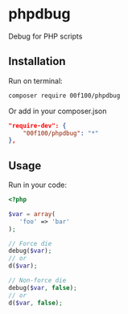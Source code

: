 # phpdbug

Debug for PHP scripts

Installation
--------------------

Run on terminal:

```sh
composer require 00f100/phpdbug
```

Or add in your composer.json

```json
"require-dev": {
    "00f100/phpdbug": "*"
},
```

Usage
--------------------

Run in your code:

```php
<?php

$var = array(
   'foo' => 'bar'
);

// Force die
debug($var);
// or
d($var);

// Non-force die
debug($var, false);
// or
d($var, false);

```